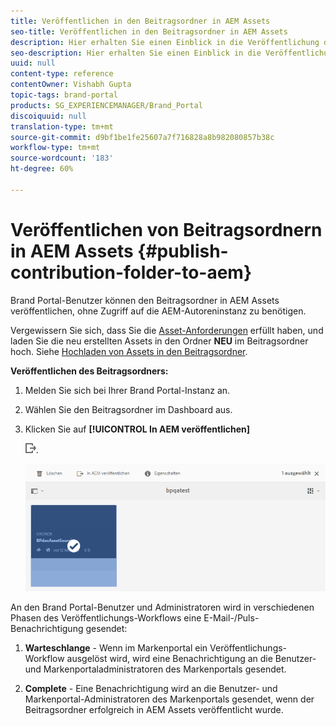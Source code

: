 ```yaml
---
title: Veröffentlichen in den Beitragsordner in AEM Assets
seo-title: Veröffentlichen in den Beitragsordner in AEM Assets
description: Hier erhalten Sie einen Einblick in die Veröffentlichung des Beitragsordners in AEM Assets in Brand Portal.
seo-description: Hier erhalten Sie einen Einblick in die Veröffentlichung des Beitragsordners in AEM Assets in Brand Portal.
uuid: null
content-type: reference
contentOwner: Vishabh Gupta
topic-tags: brand-portal
products: SG_EXPERIENCEMANAGER/Brand_Portal
discoiquuid: null
translation-type: tm+mt
source-git-commit: d9bf1be1fe25607a7f716828a8b982080857b38c
workflow-type: tm+mt
source-wordcount: '183'
ht-degree: 60%

---
```



# Veröffentlichen von Beitragsordnern in AEM Assets {#publish-contribution-folder-to-aem}

Brand Portal-Benutzer können den Beitragsordner in AEM Assets veröffentlichen, ohne Zugriff auf die AEM-Autoreninstanz zu benötigen.

Vergewissern Sie sich, dass Sie die [Asset-Anforderungen](brand-portal-download-asset-requirements.md) erfüllt haben, und laden Sie die neu erstellten Assets in den Ordner **NEU** im Beitragsordner hoch. Siehe [Hochladen von Assets in den Beitragsordner](brand-portal-upload-assets-to-contribution-folder.md).

**Veröffentlichen des Beitragsordners:**

1. Melden Sie sich bei Ihrer Brand Portal-Instanz an.
1. Wählen Sie den Beitragsordner im Dashboard aus.
1. Klicken Sie auf **[!UICONTROL In AEM veröffentlichen]**

   ![](assets/export.png).

   ![](assets/publish-contribution-folder-to-aem.png)

An den Brand Portal-Benutzer und Administratoren wird in verschiedenen Phasen des Veröffentlichungs-Workflows eine E-Mail-/Puls-Benachrichtigung gesendet:
1. **Warteschlange** - Wenn im Markenportal ein Veröffentlichungs-Workflow ausgelöst wird, wird eine Benachrichtigung an die Benutzer- und Markenportaladministratoren des Markenportals gesendet.

1. **Complete** - Eine Benachrichtigung wird an die Benutzer- und Markenportal-Administratoren des Markenportals gesendet, wenn der Beitragsordner erfolgreich in AEM Assets veröffentlicht wurde.


